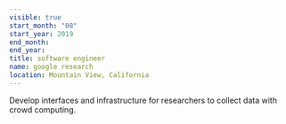 ```yaml
---
visible: true
start_month: "08"
start_year: 2019
end_month: 
end_year:
title: software engineer
name: google research
location: Mountain View, California
---
```

Develop interfaces and infrastructure for researchers to collect data with crowd computing.